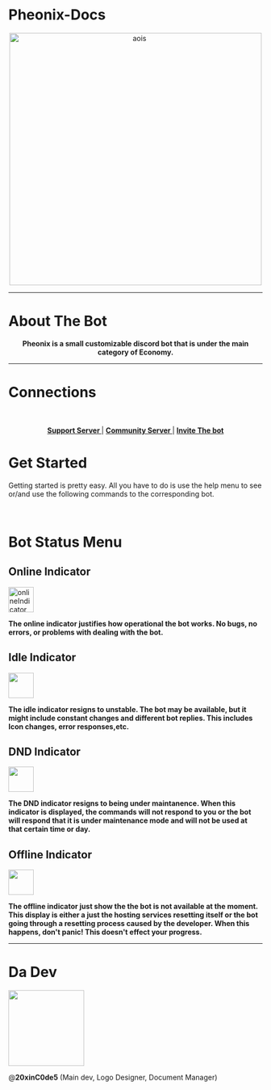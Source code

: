 # Pheonix-Docs
<p align="center">
    <img width="500" src="https://cdn.discordapp.com/attachments/1182397732263038976/1217631660804276386/IMG_5046.png?ex=6604bada&is=65f245da&hm=a9f24147f08a559135a82e7fe3d8b0c2b4cda9e698237dc992779e87705a4ed3&" alt="aois">
</p>


---

# About The Bot

<div align="center">
  <b>Pheonix is a small customizable discord bot that is under the main category of Economy.</b>
</div>

---

# Connections

<br/>

<div align="center">

**[ Support Server ](https://discord.gg/VuNn7bQD4F)**  |  **[ Community Server ](https://discord.gg/aENq7FbyKv)**  |  **[ Invite The bot ](https://discord.com/oauth2/authorize?client_id=1157802630190477374&permissions=1082600717488&scope=bot)**

  </div>

# Get Started

<div align="left">

Getting started is pretty easy. All you have to do is use the help menu to see or/and use the following commands to the corresponding bot. 

</div>


<br />

# Bot Status Menu

## Online Indicator

<div align="left">
    <img width="50" src="https://media.discordapp.net/attachments/1182397732263038976/1216203279877541908/IMG_4997.png?ex=65ff8891&is=65ed1391&hm=97312b4a56e013734c57bcfa197a7ad809e222c6c6600dda07c55660f2f9b242&" alt="onlineIndicator">

**The online indicator justifies how operational the bot works. No bugs, no errors, or problems with dealing with the bot.**

</div>

## Idle Indicator
<div align="left">
    <img width="50" src="https://media.discordapp.net/attachments/1182397732263038976/1216203280326066348/IMG_4998.png?ex=65ff8891&is=65ed1391&hm=97c376cb0b3c7a665f4199fb7a8738ac394cd78b645d6a4d51e881aeef00421c&">

**The idle indicator resigns to unstable. The bot may be available, but it might include constant changes and different bot replies. This includes Icon changes, error responses,etc.**

</div>

## DND Indicator

<div align="left">
    <img width="50" src="https://media.discordapp.net/attachments/1182397732263038976/1216203280879718530/IMG_4999.png?ex=65ff8892&is=65ed1392&hm=5832807a3694f95f81cae3286db6b65e2fe0a8a7fc727d0b3d2b86e9eb5dd2d5&">

**The DND indicator resigns to being under maintanence. When this indicator is displayed, the commands will not respond to you or the bot will respond that it is under maintenance mode and will not be used at that certain time or day.**


</div>

## Offline Indicator

<div align="left">
    <img width="50" src="https://media.discordapp.net/attachments/1182397732263038976/1216203281295216650/IMG_5001.png?ex=65ff8892&is=65ed1392&hm=14eb186b473a1fb87948c0105b7f3be04c1c5c2da74365a2aac877bd127e2733&">
</div>

**The offline indicator just show the the bot is not available at the moment. This display is either a just the hosting services resetting itself or the bot going through a resetting process caused by the developer. When this happens, don't panic! This doesn't effect your progress.**

---

# Da Dev

<div align="left">
    <img width="150" src="https://cdn.discordapp.com/attachments/1216592059176325160/1216598488503292006/Untitled686_20240310203613.png?ex=6600f8a2&is=65ee83a2&hm=ced59db50725e9577a9e0d1f17b41acb5a09083d6b5e0bd57b156b5f0dfcdadb&">

@**20xinC0de5** (Main dev, Logo Designer, Document Manager)

</div>

